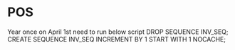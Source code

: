 # POS

Year once on April 1st need to run below script
DROP SEQUENCE INV_SEQ;
CREATE SEQUENCE INV_SEQ INCREMENT BY 1 START WITH 1 NOCACHE;